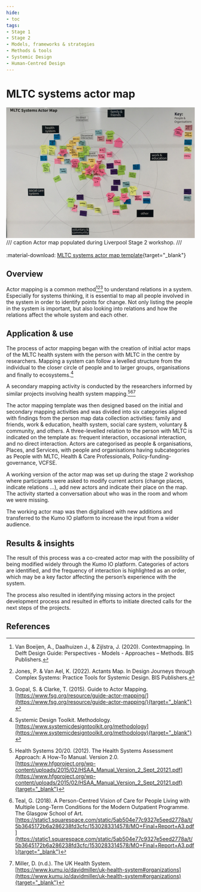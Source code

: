 ```yaml
---
hide:
- toc
tags:
- Stage 1
- Stage 2
- Models, frameworks & strategies
- Methods & tools
- Systemic Design
- Human-Centred Design
---
```


# MLTC systems actor map

![actor map](../assets/actor-map.jpg)
/// caption
Actor map populated during Liverpool Stage 2 workshop.
///
<br><br>
:material-download: [MLTC systems actor map template](../assets/actor_map_template.pdf){target="_blank"}

## Overview

Actor mapping is a common method[^1][^2][^3] to understand relations in a system. Especially for systems thinking, it is essential to map all people involved in the system in order to identify points for change. Not only listing the people in the system is important, but also looking into relations and how the relations affect the whole system and each other. 


## Application & use

The process of actor mapping began with the creation of initial actor maps of the MLTC health system with the person with MLTC in the centre by researchers. Mapping a system can follow a levelled structure from the individual to the closer circle of people and to larger groups, organisations and finally to ecosystems.[^4] 


A secondary mapping activity is conducted by the researchers informed by similar projects involving health system mapping.[^5][^6][^7] 


The actor mapping template was then designed based on the initial and secondary mapping activities and was divided into six categories aligned with findings from the person map data collection activities: family and friends, work & education, health system, social care system, voluntary & community, and others. A three-levelled relation to the person with MLTC is indicated on the template as: frequent interaction, occasional interaction, and no direct interaction. Actors are categorised as people & organisations, Places, and Services, with people and organisations having subcategories as People with MLTC, Health & Care Professionals, Policy-funding-governance, VCFSE.  


A working version of the actor map was set up during the stage 2 workshop where participants were asked to modify current actors (change places, indicate relations …), add new actors and indicate their place on the map. The activity started a conversation about who was in the room and whom we were missing. 


The working actor map was then digitalised with new additions and transferred to the Kumo IO platform to increase the input from a wider audience. 


## Results & insights

The result of this process was a co-created actor map with the possibility of being modified widely through the Kumo IO platform. Categories of actors are identified, and the frequency of interaction is highlighted as an order, which may be a key factor affecting the person’s experience with the system.


The process also resulted in identifying missing actors in the project development process and resulted in efforts to initiate directed calls for the next steps of the projects. 


## References

[^1]:
    Van Boeijen, A., Daalhuizen J., & Zijlstra, J. (2020). Contextmapping. In Delft Design Guide: Perspectives - Models - Approaches – Methods. BIS Publishers. 
[^2]:
    Jones, P. & Van Ael, K. (2022). Actants Map. In Design Journeys through Complex Systems: Practice Tools for Systemic Design. BIS Publishers. 
[^3]:
    Gopal, S. & Clarke, T. (2015). Guide to Actor Mapping. [https://www.fsg.org/resource/guide-actor-mapping/](https://www.fsg.org/resource/guide-actor-mapping/){target="_blank"}
[^4]:
    Systemic Design Toolkit. Methodology. [https://www.systemicdesigntoolkit.org/methodology](https://www.systemicdesigntoolkit.org/methodology){target="_blank"}
[^5]:
    Health Systems 20/20. (2012). The Health Systems Assessment Approach: A How-To Manual. Version 2.0. [https://www.hfgproject.org/wp-content/uploads/2015/02/HSAA_Manual_Version_2_Sept_20121.pdf](https://www.hfgproject.org/wp-content/uploads/2015/02/HSAA_Manual_Version_2_Sept_20121.pdf){target="_blank"}
[^6]:
    Teal, G. (2018). A Person-Centred Vision of Care for People Living with Multiple Long-Term Conditions for the Modern Outpatient Programme. The Glasgow School of Art. [https://static1.squarespace.com/static/5ab504e77c9327e5eed2778a/t/5b3645172b6a286238fd3cfc/1530283314578/MO+Final+Report+A3.pdf](https://static1.squarespace.com/static/5ab504e77c9327e5eed2778a/t/5b3645172b6a286238fd3cfc/1530283314578/MO+Final+Report+A3.pdf){target="_blank"}
[^7]:
    Miller, D. (n.d.). The UK Health System. [https://www.kumu.io/davidmiller/uk-health-system#organizations](https://www.kumu.io/davidmiller/uk-health-system#organizations){target="_blank"}



